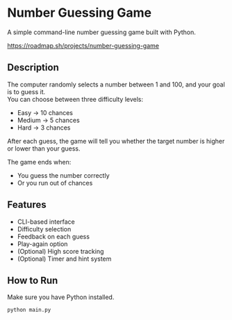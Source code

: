 # Number Guessing Game

A simple command-line number guessing game built with Python.


https://roadmap.sh/projects/number-guessing-game

## Description

The computer randomly selects a number between 1 and 100, and your goal is to guess it.  
You can choose between three difficulty levels:

-  Easy → 10 chances  
-  Medium → 5 chances  
-  Hard → 3 chances

After each guess, the game will tell you whether the target number is higher or lower than your guess.

The game ends when:
- You guess the number correctly 
- Or you run out of chances 

##  Features

- CLI-based interface
- Difficulty selection
- Feedback on each guess
- Play-again option
- (Optional) High score tracking
- (Optional) Timer and hint system

##  How to Run

Make sure you have Python installed.

```bash
python main.py
